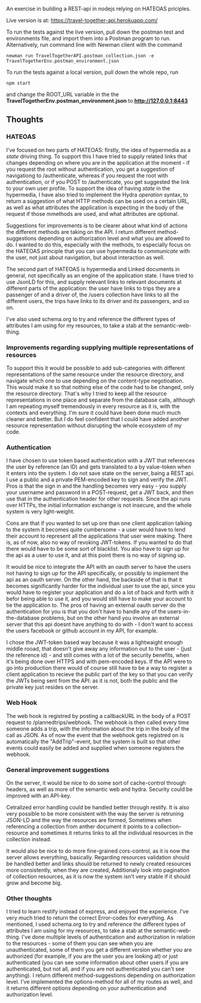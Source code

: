 An exercise in building a REST-api in nodejs relying on HATEOAS priciples. 

Live version is at: https://travel-together-api.herokuapp.com/

To run the tests against the live version, pull down the postman test and environments file, and import them into a Postman program to run.  
Alternatively, run command line with Newman client with the command

```
newman run TravelTogetherAPI.postman_collection.json -e TravelTogetherEnv.postman_environment.json 
```

To run the tests against a local version, pull down the whole repo, run

```
npm start
```

and change the ROOT_URL variable in the the **TravelTogetherEnv.postman_environment.json** to **http://127.0.0.1:8443**

## Thoughts

### HATEOAS
I've focused on two parts of HATEOAS: firstly, the idea of hypermedia as a _state_ driving thing. To support this I have tried to supply related links that changes depending on where you are in the application at the moment - if you request the root without authentication, you get a suggestion of navigationg to /authenticate, whereas if you request the root with authentication, or if you POST to /authenticate, you get suggested the link to your own user profile. To support the idea of having _state_ in the hypermedia, I have also tried to implement the Hydra _operation_ syntax, to return a súggestion of what HTTP methods can be used on a certain URL, as well as what attributes the application is expecting in the body of the request if those mmethods are used, and what attributes are optional. 

Suggestions for improvements is to be clearer about what kind of actions the different methods are taking on the API. I return different method-suggestions depending on authorization level and what you are allowed to do. I wanted to do this, especially with the methods, to especially focus on the HATEOAS principle that you can use hypermedia to _communicate_ with the user, not just about navigation, but about interaction as well.


The second part of HATEOAS is hypermedia and Linked documents in general, not specifically as an engine of the application state. I have tried to use JsonLD for this, and supply relevant links to relevant documents at different parts of the application: the user have links to trips they are a passenger of and a driver of, the /users collection have links to all the different users, the trips have links to its driver and its passengers, and so on.

I've also used schema.org to try and reference the different types of attributes I am using for my resources, to take a stab at the semantic-web-thing. 

### Improvements regarding supplying multiple representations of resources
To support this it would be possible to add sub-categories with different representations of the same resource under the resource directory, and navigate which one to use depending on the content-type negotioation. This would make it so that nothing else of the code had to be changed, only the resource directory. That's why I tried to keep all the resource representations in one place and separate from the database calls, although I am repeating myself tremendously in every resource as it is, with the contexts and everything. I'm sure it could have been done much much cleaner and better. But I do feel confident that I could have added another resource representation without disrupting the whole ecosystem of my code.

### Authentication
I have chosen to use token based authentication with a JWT that references the user by reference (an ID) and gets translated to a by value-token when it enters into the system. I do not save state on the server, baing a REST api. I use a public and a private PEM-encoded key to sign and verify the JWT. Pros is that the sign in and the handling becomes very easy - you supply your username and password in a POST-request, get a JWT back, and then use that in the authentication header for other requests. Since the api runs over HTTPs, the initial information exchange is not insecure, and the whole system is very light-weight. 

Cons are that if you wanted to set up ore than one client application talking to the system it becomes quite cumbersome - a user would have to lend their account to represent all the applications that user were making. There is, as of now, also no way of revoking JWT-tokens. If you wanted to do that there would have to be some sort of blacklist. You also have to sign up for the api as a user to use it, and at this point there is no way of signing up. 

It would be nice to integrate the API with an oauth server to have the users not having to sign up for the API specifically, or possibly to implement the api as an oauth server. On the other hand, the backside of that is that it becomes significantly harder for the individual user to use the api, since you would have to register your application and do a lot of back and forth with it befor being able to use it, and you would still have to make your account to tie the application to. The pros of having an external oauth server do the authentication for you is that you don't have to handle any of the users-in-the-database problems, but on the other hand you involve an external server that this api doesnt have anything to do with - I don't want to access the users facebook or github account in my API, for example. 

I chose the JWT-token based way because it was a lightwaight enough middle rooad, that doesn't give away any information out to the user - (just the reference id) - and still comes with a lot of the security benefits, when it's being done over HTTPS and with pem-encoded keys. If the API were to go into production there would of course still have to be a way to register a client application to recieve the public part of the key so that you can verify the JWTs being sent from the API: as it is not, both the public and the private key just resides on the server.

### Web Hook
The web hook is registred by posting a callbackURL in the body of a POST request to /plannedtrips/webhook. The webhook is then called every time someone adds a trip, with the information about the trip in the body of the call as JSON. As of now the event that the webhook gets registred on is automatically the "AddTrip"-event, but the system is built so that other events could easily be added and supplied when someone registers the webhook.

### General improvement suggestions
On the server, it would be nice to do some sort of cache-control through headers, as well as more of the semantic web and hydra. Security could be improved with an API-key.

Cetralized error handling could be handled better through restify. It is also very possible to be more consistent with the way the server is retruning JSON-LD and the way the resources are formed, Sometimes when referencing a collection from anther document it points to a collection-resource and sometimes it returns links to all the individual resources in the collection instead. 

It would also be nice to do more fine-grained cors-control, as it is now the server allows everything, basically. Regarding resources validation should be handled better and links should be returned to newly created resources more consistently, when they are created,  Additionaly look into pagination of collection resources, as it is now the system isn't very stable if it should grow and become big.

### Other thoughts
I tried to learn restify instead of express, and enjoyed the experience. I've very much tried to return the correct Error-codes for everything. As mentioned, I used schema.org to try and reference the different types of attributes I am using for my resources, to take a stab at the semantic-web-thing. I've done multiple levels of authentication and authorization in relation to the resources - some of them you can see when you are unauthenticated, some of them you get a different version whether you are authorized (for example, if you are the user you are looking at) or just authenticated (you can see some information about other users if you are authenticated, but not all, and if you are not authenticated you can't see anything). I return different method-suggestions depending on authorization level. I've implemented the options-method for all of my routes as well, and it returns different options depending on your authentication and authorization level.
